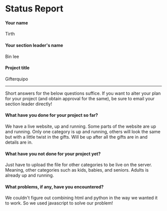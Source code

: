 # Status Report

#### Your name

Tirth

#### Your section leader's name

Bin lee

#### Project title

Gifterquipo

***

Short answers for the below questions suffice. If you want to alter your plan for your project (and obtain approval for the same), be sure to email your section leader directly!

#### What have you done for your project so far?

We have a live website, up and running. Some parts of the website are up and running. Only one category is up and running, others will look the same but with a little twist in the gifts. Will be up after all the gifts are in and details are in.

#### What have you not done for your project yet?

Just have to upload the file for other categories to be live on the server. Meaning, other categories such as kids, babies, and seniors. Adults is already up and running.

#### What problems, if any, have you encountered?

We couldn't figure out combining html and python in the way we wanted it to work. So we used javascript to solve our problem!